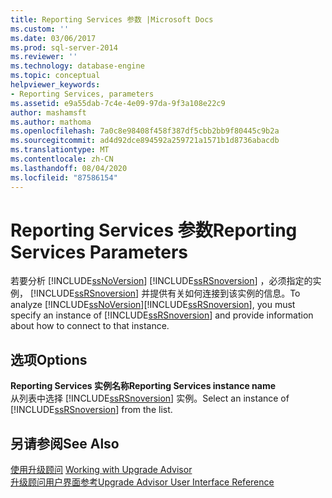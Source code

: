 ```yaml
---
title: Reporting Services 参数 |Microsoft Docs
ms.custom: ''
ms.date: 03/06/2017
ms.prod: sql-server-2014
ms.reviewer: ''
ms.technology: database-engine
ms.topic: conceptual
helpviewer_keywords:
- Reporting Services, parameters
ms.assetid: e9a55dab-7c4e-4e09-97da-9f3a108e22c9
author: mashamsft
ms.author: mathoma
ms.openlocfilehash: 7a0c8e98408f458f387df5cbb2bb9f80445c9b2a
ms.sourcegitcommit: ad4d92dce894592a259721a1571b1d8736abacdb
ms.translationtype: MT
ms.contentlocale: zh-CN
ms.lasthandoff: 08/04/2020
ms.locfileid: "87586154"
---
```

# <a name="reporting-services-parameters"></a><span data-ttu-id="f0832-102">Reporting Services 参数</span><span class="sxs-lookup"><span data-stu-id="f0832-102">Reporting Services Parameters</span></span>
  <span data-ttu-id="f0832-103">若要分析 [!INCLUDE[ssNoVersion](../../includes/ssnoversion-md.md)] [!INCLUDE[ssRSnoversion](../../includes/ssrsnoversion-md.md)] ，必须指定的实例， [!INCLUDE[ssRSnoversion](../../includes/ssrsnoversion-md.md)] 并提供有关如何连接到该实例的信息。</span><span class="sxs-lookup"><span data-stu-id="f0832-103">To analyze [!INCLUDE[ssNoVersion](../../includes/ssnoversion-md.md)][!INCLUDE[ssRSnoversion](../../includes/ssrsnoversion-md.md)], you must specify an instance of [!INCLUDE[ssRSnoversion](../../includes/ssrsnoversion-md.md)] and provide information about how to connect to that instance.</span></span>  
  
## <a name="options"></a><span data-ttu-id="f0832-104">选项</span><span class="sxs-lookup"><span data-stu-id="f0832-104">Options</span></span>  
 <span data-ttu-id="f0832-105">**Reporting Services 实例名称**</span><span class="sxs-lookup"><span data-stu-id="f0832-105">**Reporting Services instance name**</span></span>  
 <span data-ttu-id="f0832-106">从列表中选择 [!INCLUDE[ssRSnoversion](../../includes/ssrsnoversion-md.md)] 实例。</span><span class="sxs-lookup"><span data-stu-id="f0832-106">Select an instance of [!INCLUDE[ssRSnoversion](../../includes/ssrsnoversion-md.md)] from the list.</span></span>  
  
## <a name="see-also"></a><span data-ttu-id="f0832-107">另请参阅</span><span class="sxs-lookup"><span data-stu-id="f0832-107">See Also</span></span>  
 <span data-ttu-id="f0832-108">[使用升级顾问](../../../2014/sql-server/install/working-with-upgrade-advisor.md) </span><span class="sxs-lookup"><span data-stu-id="f0832-108">[Working with Upgrade Advisor](../../../2014/sql-server/install/working-with-upgrade-advisor.md) </span></span>  
 [<span data-ttu-id="f0832-109">升级顾问用户界面参考</span><span class="sxs-lookup"><span data-stu-id="f0832-109">Upgrade Advisor User Interface Reference</span></span>](../../../2014/sql-server/install/upgrade-advisor-user-interface-reference.md)  
  
  
